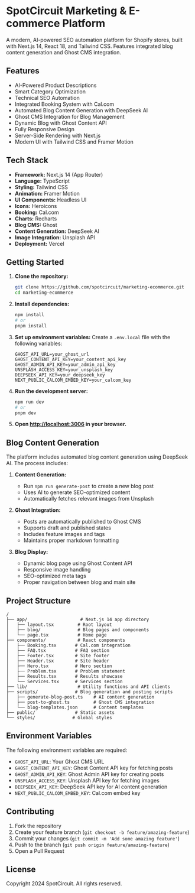 # SpotCircuit Marketing & E-commerce Platform

A modern, AI-powered SEO automation platform for Shopify stores, built with Next.js 14, React 18, and Tailwind CSS. Features integrated blog content generation and Ghost CMS integration.

## Features

- AI-Powered Product Descriptions
- Smart Category Optimization
- Technical SEO Automation
- Integrated Booking System with Cal.com
- Automated Blog Content Generation with DeepSeek AI
- Ghost CMS Integration for Blog Management
- Dynamic Blog with Ghost Content API
- Fully Responsive Design
- Server-Side Rendering with Next.js
- Modern UI with Tailwind CSS and Framer Motion

## Tech Stack

- **Framework:** Next.js 14 (App Router)
- **Language:** TypeScript
- **Styling:** Tailwind CSS
- **Animation:** Framer Motion
- **UI Components:** Headless UI
- **Icons:** Heroicons
- **Booking:** Cal.com
- **Charts:** Recharts
- **Blog CMS:** Ghost
- **Content Generation:** DeepSeek AI
- **Image Integration:** Unsplash API
- **Deployment:** Vercel

## Getting Started

1. **Clone the repository:**
   ```bash
   git clone https://github.com/spotcircuit/marketing-ecommerce.git
   cd marketing-ecommerce
   ```

2. **Install dependencies:**
   ```bash
   npm install
   # or
   pnpm install
   ```

3. **Set up environment variables:**
   Create a `.env.local` file with the following variables:
   ```
   GHOST_API_URL=your_ghost_url
   GHOST_CONTENT_API_KEY=your_content_api_key
   GHOST_ADMIN_API_KEY=your_admin_api_key
   UNSPLASH_ACCESS_KEY=your_unsplash_key
   DEEPSEEK_API_KEY=your_deepseek_key
   NEXT_PUBLIC_CALCOM_EMBED_KEY=your_calcom_key
   ```

4. **Run the development server:**
   ```bash
   npm run dev
   # or
   pnpm dev
   ```

5. **Open [http://localhost:3006](http://localhost:3006) in your browser.**

## Blog Content Generation

The platform includes automated blog content generation using DeepSeek AI. The process includes:

1. **Content Generation:**
   - Run `npm run generate-post` to create a new blog post
   - Uses AI to generate SEO-optimized content
   - Automatically fetches relevant images from Unsplash

2. **Ghost Integration:**
   - Posts are automatically published to Ghost CMS
   - Supports draft and published states
   - Includes feature images and tags
   - Maintains proper markdown formatting

3. **Blog Display:**
   - Dynamic blog page using Ghost Content API
   - Responsive image handling
   - SEO-optimized meta tags
   - Proper navigation between blog and main site

## Project Structure

```
/
├── app/                    # Next.js 14 app directory
│   ├── layout.tsx         # Root layout
│   ├── blog/              # Blog pages and components
│   └── page.tsx           # Home page
├── components/            # React components
│   ├── Booking.tsx       # Cal.com integration
│   ├── FAQ.tsx           # FAQ section
│   ├── Footer.tsx        # Site footer
│   ├── Header.tsx        # Site header
│   ├── Hero.tsx          # Hero section
│   ├── Problem.tsx       # Problem statement
│   ├── Results.tsx       # Results showcase
│   └── Services.tsx      # Services section
├── lib/                   # Utility functions and API clients
├── scripts/              # Blog generation and posting scripts
│   ├── generate-blog-post.ts    # AI content generation
│   ├── post-to-ghost.ts         # Ghost CMS integration
│   └── blog-templates.json      # Content templates
├── public/               # Static assets
└── styles/              # Global styles
```

## Environment Variables

The following environment variables are required:

- `GHOST_API_URL`: Your Ghost CMS URL
- `GHOST_CONTENT_API_KEY`: Ghost Content API key for fetching posts
- `GHOST_ADMIN_API_KEY`: Ghost Admin API key for creating posts
- `UNSPLASH_ACCESS_KEY`: Unsplash API key for fetching images
- `DEEPSEEK_API_KEY`: DeepSeek API key for AI content generation
- `NEXT_PUBLIC_CALCOM_EMBED_KEY`: Cal.com embed key

## Contributing

1. Fork the repository
2. Create your feature branch (`git checkout -b feature/amazing-feature`)
3. Commit your changes (`git commit -m 'Add some amazing feature'`)
4. Push to the branch (`git push origin feature/amazing-feature`)
5. Open a Pull Request

## License

Copyright 2024 SpotCircuit. All rights reserved.
